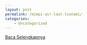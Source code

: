 ```yaml
---
layout: post
permalink: /mimpi-air-laut-tsunami/
categories:
    - Uncategorized
---
```


[Baca Selengkapnya](/04)
